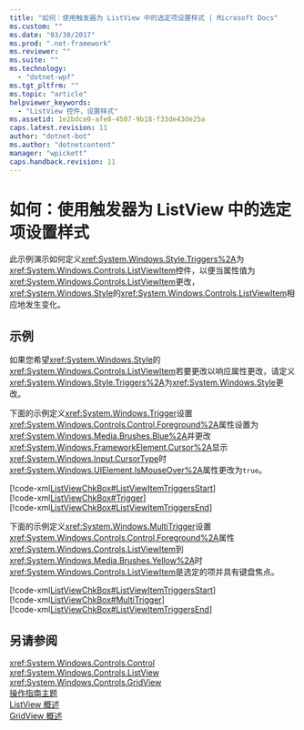 ```yaml
---
title: "如何：使用触发器为 ListView 中的选定项设置样式 | Microsoft Docs"
ms.custom: ""
ms.date: "03/30/2017"
ms.prod: ".net-framework"
ms.reviewer: ""
ms.suite: ""
ms.technology: 
  - "dotnet-wpf"
ms.tgt_pltfrm: ""
ms.topic: "article"
helpviewer_keywords: 
  - "ListView 控件，设置样式"
ms.assetid: 1e2bdce0-afe8-4507-9b18-f33de43de25a
caps.latest.revision: 11
author: "dotnet-bot"
ms.author: "dotnetcontent"
manager: "wpickett"
caps.handback.revision: 11
---
```

# 如何：使用触发器为 ListView 中的选定项设置样式
此示例演示如何定义<xref:System.Windows.Style.Triggers%2A>为<xref:System.Windows.Controls.ListViewItem>控件，以便当属性值为<xref:System.Windows.Controls.ListViewItem>更改，<xref:System.Windows.Style>的<xref:System.Windows.Controls.ListViewItem>相应地发生变化。  
  
## <a name="example"></a>示例  
 如果您希望<xref:System.Windows.Style>的<xref:System.Windows.Controls.ListViewItem>若要更改以响应属性更改，请定义<xref:System.Windows.Style.Triggers%2A>为<xref:System.Windows.Style>更改。  
  
 下面的示例定义<xref:System.Windows.Trigger>设置<xref:System.Windows.Controls.Control.Foreground%2A>属性设置为<xref:System.Windows.Media.Brushes.Blue%2A>并更改<xref:System.Windows.FrameworkElement.Cursor%2A>显示<xref:System.Windows.Input.CursorType>时<xref:System.Windows.UIElement.IsMouseOver%2A>属性更改为`true`。  
  
 [!code-xml[ListViewChkBox#ListViewItemTriggersStart](../../../../samples/snippets/csharp/VS_Snippets_Wpf/ListViewChkBox/CS/window1.xaml#listviewitemtriggersstart)]  
[!code-xml[ListViewChkBox#Trigger](../../../../samples/snippets/csharp/VS_Snippets_Wpf/ListViewChkBox/CS/window1.xaml#trigger)]  
[!code-xml[ListViewChkBox#ListViewItemTriggersEnd](../../../../samples/snippets/csharp/VS_Snippets_Wpf/ListViewChkBox/CS/window1.xaml#listviewitemtriggersend)]  
  
 下面的示例定义<xref:System.Windows.MultiTrigger>设置<xref:System.Windows.Controls.Control.Foreground%2A>属性<xref:System.Windows.Controls.ListViewItem>到<xref:System.Windows.Media.Brushes.Yellow%2A>时<xref:System.Windows.Controls.ListViewItem>是选定的项并具有键盘焦点。  
  
 [!code-xml[ListViewChkBox#ListViewItemTriggersStart](../../../../samples/snippets/csharp/VS_Snippets_Wpf/ListViewChkBox/CS/window1.xaml#listviewitemtriggersstart)]  
[!code-xml[ListViewChkBox#MultiTrigger](../../../../samples/snippets/csharp/VS_Snippets_Wpf/ListViewChkBox/CS/window1.xaml#multitrigger)]  
[!code-xml[ListViewChkBox#ListViewItemTriggersEnd](../../../../samples/snippets/csharp/VS_Snippets_Wpf/ListViewChkBox/CS/window1.xaml#listviewitemtriggersend)]  
  
## <a name="see-also"></a>另请参阅  
 <xref:System.Windows.Controls.Control>   
 <xref:System.Windows.Controls.ListView>   
 <xref:System.Windows.Controls.GridView>   
 [操作指南主题](../../../../docs/framework/wpf/controls/listview-how-to-topics.md)   
 [ListView 概述](../../../../docs/framework/wpf/controls/listview-overview.md)   
 [GridView 概述](../../../../docs/framework/wpf/controls/gridview-overview.md)